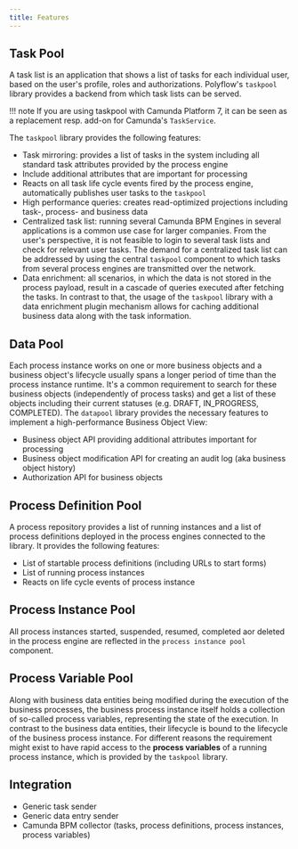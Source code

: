 ```yaml
---
title: Features
---
```


## Task Pool

A task list is an application that shows a list of tasks for each individual user, based on the user's profile, roles and authorizations. Polyflow's `taskpool`
library provides a backend from which task lists can be served.

!!! note 
    If you are using taskpool with Camunda Platform 7, it can be seen as a replacement resp. add-on for Camunda's `TaskService`.

The `taskpool` library provides the following features:

* Task mirroring: provides a list of tasks in the system including all standard task attributes provided by the process engine
* Include additional attributes that are important for processing
* Reacts on all task life cycle events fired by the process engine, automatically publishes user tasks to the `taskpool`
* High performance queries: creates read-optimized projections including task-, process- and business data
* Centralized task list: running several Camunda BPM Engines in several applications is a common use case for larger companies. From the user's perspective, it
  is not feasible to login to several task lists and check for relevant user tasks. The demand for a centralized task list can be addressed by using the
  central `taskpool` component to which tasks from several process engines are transmitted over the network.
* Data enrichment: all scenarios, in which the data is not stored in the process payload, result in a cascade of queries executed after fetching the tasks. In
  contrast to that, the usage of the `taskpool` library with a data enrichment plugin mechanism allows for caching additional business data along with the task
  information.

## Data Pool

Each process instance works on one or more business objects and a business object's lifecycle usually spans a longer period of time than the process instance
runtime. It's a common requirement to search for these business objects (independently of process tasks) and get a list of these objects including their current
statuses (e.g. DRAFT, IN_PROGRESS, COMPLETED). The `datapool` library provides the necessary features to implement a high-performance Business Object View:

* Business object API providing additional attributes important for processing
* Business object modification API for creating an audit log (aka business object history)
* Authorization API for business objects

## Process Definition Pool

A process repository provides a list of running instances and a list of process definitions deployed in the process engines connected to the library. It
provides the following features:

* List of startable process definitions (including URLs to start forms)
* List of running process instances
* Reacts on life cycle events of process instance

## Process Instance Pool

All process instances started, suspended, resumed, completed aor deleted in the process engine are reflected in the `process instance pool` component.

## Process Variable Pool

Along with business data entities being modified during the execution of the business processes, the business process instance itself holds a collection of
so-called process variables, representing the state of the execution. In contrast to the business data entities, their lifecycle is bound to the lifecycle of
the business process instance. For different reasons the requirement might exist to have rapid access to the **process variables** of a running process
instance, which is provided by the `taskpool` library.

## Integration

* Generic task sender
* Generic data entry sender
* Camunda BPM collector (tasks, process definitions, process instances, process variables)
